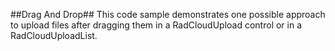 ##Drag And Drop##
This code sample demonstrates one possible approach to upload files after dragging them in a RadCloudUpload control or in a RadCloudUploadList.